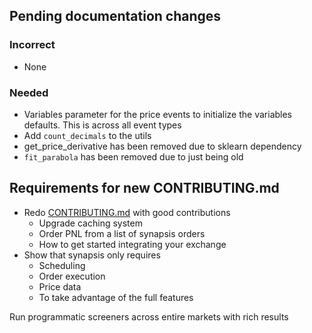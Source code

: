 ## Pending documentation changes
### Incorrect
- None
### Needed
- Variables parameter for the price events to initialize the variables defaults. This is across all event types
- Add `count_decimals` to the utils
- get_price_derivative has been removed due to sklearn dependency
- `fit_parabola` has been removed due to just being old 



## Requirements for new CONTRIBUTING.md
- Redo [CONTRIBUTING.md](http://CONTRIBUTING.md) with good contributions
  - Upgrade caching system
  - Order PNL from a list of synapsis orders
  - How to get started integrating your exchange
- Show that synapsis only requires
  - Scheduling
  - Order execution
  - Price data
  - To take advantage of the full features
  
Run programmatic screeners across entire markets with rich results